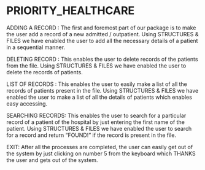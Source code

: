 # PRIORITY_HEALTHCARE
ADDING A RECORD : The first and foremost part of our package is to make the user add a record of a new admitted / outpatient. Using STRUCTURES & FILES we have enabled the user to add all the necessary details of a patient in a sequential manner.

DELETING RECORD : This enables the user to delete records of the patients from the file. Using STRUCTURES & FILES we have enabled the user to delete the records of patients.

LIST OF RECORDS : This enables the user to easily make a list of all the records of patients present in the file. Using STRUCTURES & FILES we have enabled the user to make a list of all the details of patients which enables easy accessing.

SEARCHING RECORDS: This enables the user to search for a particular record of a patient of the hospital by just entering the first name of the patient. Using STRUCTURES & FILES we have enabled the user to search for a record and return “FOUND!” if the record is present in the file.

EXIT: After all the processes are completed, the user can easily get out of the system by just clicking on number 5 from the keyboard which THANKS the user and gets out of the system.
